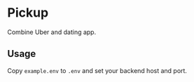 # Pickup

Combine Uber and dating app.

## Usage
Copy `example.env` to `.env` and set your backend host and port.